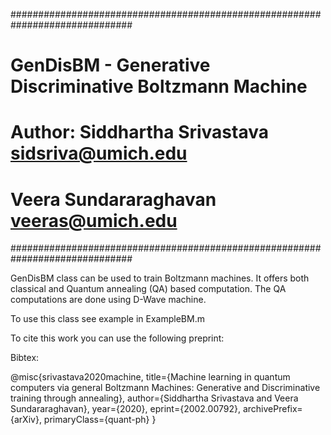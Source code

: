 ##############################################################################
#                                                                            #
#           GenDisBM - Generative Discriminative Boltzmann Machine           #
#                                                                            #
#           Author:    Siddhartha Srivastava  <sidsriva@umich.edu>           #
#                      Veera Sundararaghavan  <veeras@umich.edu>             #
##############################################################################

GenDisBM class can be used to train Boltzmann machines. It offers both classical 
and Quantum annealing (QA) based computation. The QA computations are done using
D-Wave machine. 

To use this class see example in ExampleBM.m

To cite this work you can use the following preprint: 

Bibtex: 

@misc{srivastava2020machine,
    title={Machine learning in quantum computers via general Boltzmann Machines: 
    Generative and Discriminative training through annealing},
    author={Siddhartha Srivastava and Veera Sundararaghavan},
    year={2020},
    eprint={2002.00792},
    archivePrefix={arXiv},
    primaryClass={quant-ph}
}


